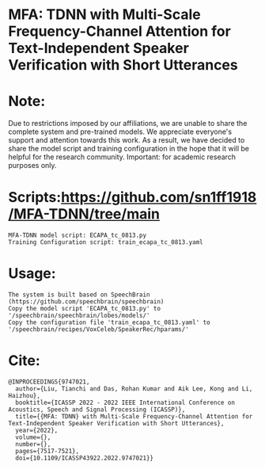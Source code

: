 # MFA: TDNN with Multi-Scale Frequency-Channel Attention for Text-Independent Speaker Verification with Short Utterances

# Note: 
Due to restrictions imposed by our affiliations, we are unable to share the complete system and pre-trained models. We appreciate everyone's support and attention towards this work. As a result, we have decided to share the model script and training configuration in the hope that it will be helpful for the research community. Important: for academic research purposes only.

# Scripts:https://github.com/sn1ff1918/MFA-TDNN/tree/main
```
MFA-TDNN model script: ECAPA_tc_0813.py
Training Configuration script: train_ecapa_tc_0813.yaml
```

# Usage:
```
The system is built based on SpeechBrain (https://github.com/speechbrain/speechbrain)
Copy the model script 'ECAPA_tc_0813.py' to '/speechbrain/speechbrain/lobes/models/'
Copy the configuration file 'train_ecapa_tc_0813.yaml' to '/speechbrain/recipes/VoxCeleb/SpeakerRec/hparams/'
```

# Cite:
```
@INPROCEEDINGS{9747021,
  author={Liu, Tianchi and Das, Rohan Kumar and Aik Lee, Kong and Li, Haizhou},
  booktitle={ICASSP 2022 - 2022 IEEE International Conference on Acoustics, Speech and Signal Processing (ICASSP)}, 
  title={{MFA: TDNN} with Multi-Scale Frequency-Channel Attention for Text-Independent Speaker Verification with Short Utterances}, 
  year={2022},
  volume={},
  number={},
  pages={7517-7521},
  doi={10.1109/ICASSP43922.2022.9747021}}
```
